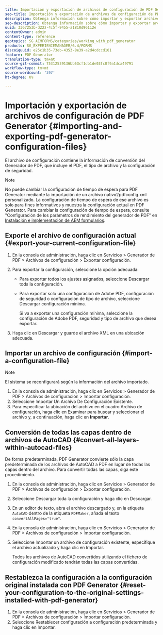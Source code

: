 ```yaml
---
title: Importación y exportación de archivos de configuración de PDF Generator
seo-title: Importación y exportación de archivos de configuración de PDF Generator
description: Obtenga información sobre cómo importar y exportar archivos de configuración de PDF Generator.
seo-description: Obtenga información sobre cómo importar y exportar archivos de configuración de PDF Generator.
uuid: 3367253b-d222-4c5f-9455-a1810d96112e
contentOwner: admin
content-type: reference
geptopics: SG_AEMFORMS/categories/working_with_pdf_generator
products: SG_EXPERIENCEMANAGER/6.4/FORMS
discoiquuid: e25c1b35-73eb-4353-8e39-a2d4cdccd101
feature: PDF Generator
translation-type: tm+mt
source-git-commit: 75312539136bb53cf1db1de03fc0f9a1dca49791
workflow-type: tm+mt
source-wordcount: '397'
ht-degree: 0%

---
```



# Importación y exportación de archivos de configuración de PDF Generator {#importing-and-exporting-pdf-generator-configuration-files}

El archivo de configuración contiene la información de conversión del Generador de PDF, que incluye el PDF, el tipo de archivo y la configuración de seguridad.

>[!NOTE]
>
>No puede cambiar la configuración de tiempo de espera para PDF Generator mediante la importación de un archivo nativo2pdfconfig.xml personalizado. La configuración de tiempo de espera de ese archivo es solo para fines informativos y muestra la configuración actual en PDF Generator. Para cambiar la configuración de tiempo de espera, consulte &quot;Configuración de los parámetros de rendimiento del generador de PDF&quot; en [Instalación e implementación de AEM formularios](https://www.adobe.com/go/learn_aemforms_installJBoss_63).

## Exporte el archivo de configuración actual {#export-your-current-configuration-file}

1. En la consola de administración, haga clic en Servicios > Generador de PDF > Archivos de configuración > Exportar configuración.
1. Para exportar la configuración, seleccione la opción adecuada:

   * Para exportar todos los ajustes asignados, seleccione Descargar toda la configuración.
   * Para exportar solo una configuración de Adobe PDF, configuración de seguridad o configuración de tipo de archivo, seleccione Descargar configuración mínima.

      Si va a exportar una configuración mínima, seleccione la configuración de Adobe PDF, seguridad y tipo de archivo que desea exportar.

1. Haga clic en Descargar y guarde el archivo XML en una ubicación adecuada.

## Importar un archivo de configuración {#import-a-configuration-file}

>[!NOTE]
>
>El sistema se reconfigurará según la información del archivo importado.

1. En la consola de administración, haga clic en Servicios > Generador de PDF > Archivos de configuración > Importar configuración.
1. Seleccione Importar Un Archivo De Configuración Existente.
1. Para especificar la ubicación del archivo en el cuadro Archivo de configuración, haga clic en Examinar para buscar y seleccionar el archivo y, a continuación, haga clic en **Importar**.

## Conversión de todas las capas dentro de archivos de AutoCAD {#convert-all-layers-within-autocad-files}

De forma predeterminada, PDF Generator convierte sólo la capa predeterminada de los archivos de AutoCAD a PDF en lugar de todas las capas dentro del archivo. Para convertir todas las capas, siga este procedimiento.

1. En la consola de administración, haga clic en Servicios > Generador de PDF > Archivos de configuración > Exportar configuración.
1. Seleccione Descargar toda la configuración y haga clic en Descargar.
1. En un editor de texto, abra el archivo descargado y, en la etiqueta `AutoCAD` dentro de la etiqueta `PDFMaker`, añada el texto `convertAllPages="true"`.
1. En la consola de administración, haga clic en Servicios > Generador de PDF > Archivos de configuración > Importar configuración.
1. Seleccione Importar un archivo de configuración existente, especifique el archivo actualizado y haga clic en Importar.

   Todos los archivos de AutoCAD convertidos utilizando el fichero de configuración modificado tendrán todas las capas convertidas.

## Restablezca la configuración a la configuración original instalada con PDF Generator {#reset-your-configuration-to-the-original-settings-installed-with-pdf-generator}

1. En la consola de administración, haga clic en Servicios > Generador de PDF > Archivos de configuración > Importar configuración.
1. Seleccione Restablecer configuración a configuración predeterminada y haga clic en Importar.

